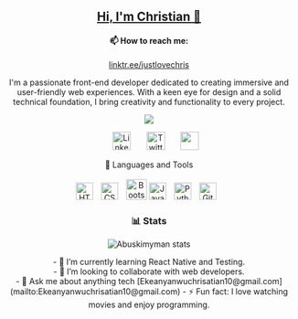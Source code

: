 <p align="center">
  <a href="https://github.com/Abuskimyman">
    <h2 align="center" style="purple">Hi, I'm Christian 👋</h2>
   </a>
  <div align="center">
    <h4> 📫 How to reach me:</h4>
    <a href="https://linktr.ee/justlovechris">linktr.ee/justlovechris</a>
  </div>
</p>

<p align="center">
  I'm a passionate front-end developer dedicated to creating immersive and user-friendly web experiences. With a keen eye for design and a solid technical foundation, I bring creativity and functionality to every project.
</p>

<p align="center">
  <!-- Typing SVG by DenverCoder1 - https://github.com/Abuskimyman/readme-typing-svg -->
  <a href="https://github.com/Abuskimyman/readme-typing-svg">
    <img src="https://readme-typing-svg.demolab.com/?lines=Front-End%20web%20developer;2years%20of%20coding%20experience;Always%20learning%20new%20things&font=Fira%20Code&center=true&width=440&height=45&color=f75c7e&vCenter=true&pause=1000&size=22" /></a>
</p>


<!-- Social icons section -->
<p align="center">
  &#8287;&#8287;&#8287;&#8287;&#8287;
  <a href="https://linkedin.com/in/ekeanyanwuchukwuebuka"><img width="32px" alt="LinkedIn" title="LinkedIn" src="https://i.imgur.com/yRpa1dQ.png"/></a>
  &#8287;&#8287;&#8287;&#8287;&#8287;
  <a href="https://twitter.com/justlovechris"><img width="32px" alt="Twitter" title="Twitter" src="https://i.imgur.com/AixJgnm.png"/></a>
  &#8287;&#8287;&#8287;&#8287;&#8287;
  <a href="http://www.instagram.com/justlovechris" alt="Instagram" title="Instagram" rel="noreferrer"><img src="https://raw.githubusercontent.com/danielcranney/readme-generator/main/public/icons/socials/instagram.svg" width="32" height="32"/></a>
</p>


<!-- Languages and Tools section -->
<p align="center">
🧰 Languages and Tools<br><br>
<img alt="HTML" width="30px" style="padding-right:10px;" src="https://cdn.jsdelivr.net/gh/devicons/devicon/icons/html5/html5-plain.svg" />
<img alt="CSS" width="30px" style="padding-right:10px;" src="https://cdn.jsdelivr.net/gh/devicons/devicon/icons/css3/css3-plain.svg" />
<a href="https://getbootstrap.com/" target="_blank" rel="noreferrer"><img src="https://raw.githubusercontent.com/danielcranney/readme-generator/main/public/icons/skills/bootstrap-colored.svg" width="36" height="36" alt="Bootstrap" /></a>
<img alt="JavaScript" width="30px" style="padding-right:10px;" src="https://cdn.jsdelivr.net/gh/devicons/devicon/icons/javascript/javascript-plain.svg" />
<img alt="Python" width="30px" style="padding-right:10px;" src="https://cdn.jsdelivr.net/gh/devicons/devicon/icons/python/python-plain.svg" />
<img alt="GitHub" width="30px" style="padding-right:10px;" src="https://cdn.jsdelivr.net/gh/devicons/devicon/icons/github/github-original.svg" />
<br />
</p>

### 
<div align="center">
<h3>📊 Stats</h3>

![Abuskimyman stats](https://github-readme-stats.vercel.app/api?username=Abuskimyman&show_icons=true&theme=gruvbox)
<!-- ![GitHub Streak](https://streak-stats.demolab.com?user=Abuskimyman&theme=gruvbox&border_radius=4.5) -->
</div>


<p align="center">
 - 🌱 I’m currently learning React Native and Testing.<br>
- 👯 I’m looking to collaborate with web developers.<br>
- 💬 Ask me about anything tech [Ekeanyanwuchrisatian10@gmail.com](mailto:Ekeanyanwuchrisatian10@gmail.com)
- ⚡ Fun fact: I love watching movies and enjoy programming.
</p>

